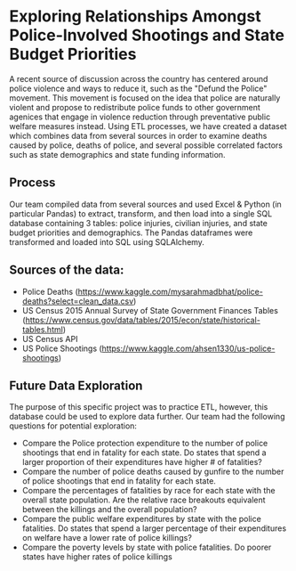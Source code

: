 # Exploring Relationships Amongst Police-Involved Shootings and State Budget Priorities 

A recent source of discussion across the country has centered around police violence and ways to reduce it, such as the "Defund the Police" movement. This movement is focused on the idea that police are naturally violent and propose to redistribute police funds to other government agenices that engage 
in violence reduction through preventative public welfare measures instead. Using ETL processes, we have created a dataset which combines data from several sources in order to examine deaths caused by police, deaths of police, and several possible correlated factors such as state demographics and state funding information.

## Process

Our team compiled data from several sources and used Excel & Python (in particular Pandas) to extract, transform, and then load into a single SQL database containing 3 tables: police injuries, civilian injuries, and state budget priorities and demographics. The Pandas dataframes were transformed and loaded into SQL using SQLAlchemy.

## Sources of the data:

* Police Deaths
(https://www.kaggle.com/mysarahmadbhat/police-deaths?select=clean_data.csv)
* US Census 2015 Annual Survey of State Government Finances Tables
(https://www.census.gov/data/tables/2015/econ/state/historical-tables.html)
* US Census API  
* US Police Shootings 
(https://www.kaggle.com/ahsen1330/us-police-shootings)

## Future Data Exploration

The purpose of this specific project was to practice ETL, however, this database could be used to explore data further. Our team had the following questions for potential exploration: 


* Compare the Police protection expenditure to the number of police shootings that end in
fatality for each state. Do states that spend a larger proportion of their expenditures have higher # of
fatalities?
* Compare the number of police deaths caused by gunfire to the number of police
shootings that end in fatality for each state.
* Compare the percentages of fatalities by race for each state with the overall state
population. Are the relative race breakouts equivalent between the killings and the overall
population?
* Compare the public welfare expenditures by state with the police fatalities. Do states that spend a larger percentage of their expenditures on welfare have a
lower rate of police killings?
* Compare the poverty levels by state with police fatalities. Do poorer states have higher rates of police killings
